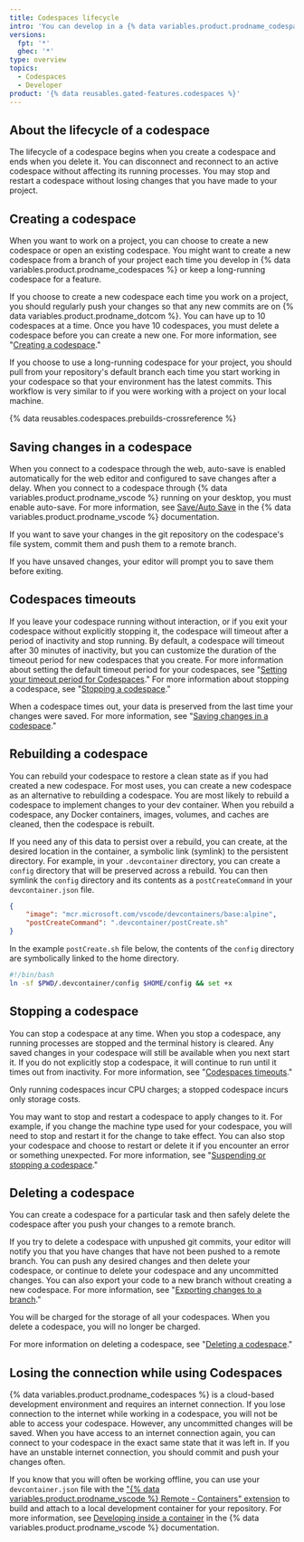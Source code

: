 ```yaml
---
title: Codespaces lifecycle
intro: 'You can develop in a {% data variables.product.prodname_codespaces %} environment and maintain your data throughout the entire codespace lifecycle.'
versions:
  fpt: '*'
  ghec: '*'
type: overview
topics:
  - Codespaces
  - Developer
product: '{% data reusables.gated-features.codespaces %}'
---
```


## About the lifecycle of a codespace

The lifecycle of a codespace begins when you create a codespace and ends when you delete it. You can disconnect and reconnect to an active codespace without affecting its running processes. You may stop and restart a codespace without losing changes that you have made to your project.

## Creating a codespace

When you want to work on a project, you can choose to create a new codespace or open an existing codespace. You might want to create a new codespace from a branch of your project each time you develop in {% data variables.product.prodname_codespaces %} or keep a long-running codespace for a feature.

If you choose to create a new codespace each time you work on a project, you should regularly push your changes so that any new commits are on {% data variables.product.prodname_dotcom %}. You can have up to 10 codespaces at a time. Once you have 10 codespaces, you must delete a codespace before you can create a new one. For more information, see "[Creating a codespace](/codespaces/developing-in-codespaces/creating-a-codespace)."

If you choose to use a long-running codespace for your project, you should pull from your repository's default branch each time you start working in your codespace so that your environment has the latest commits. This workflow is very similar to if you were working with a project on your local machine. 

{% data reusables.codespaces.prebuilds-crossreference %}

## Saving changes in a codespace

When you connect to a codespace through the web, auto-save is enabled automatically for the web editor and configured to save changes after a delay. When you connect to a codespace through {% data variables.product.prodname_vscode %} running on your desktop, you must enable auto-save. For more information, see [Save/Auto Save](https://code.visualstudio.com/docs/editor/codebasics#_save-auto-save) in the {% data variables.product.prodname_vscode %} documentation.

If you want to save your changes in the git repository on the codespace's file system, commit them and push them to a remote branch.

If you have unsaved changes, your editor will prompt you to save them before exiting.

## Codespaces timeouts

If you leave your codespace running without interaction, or if you exit your codespace without explicitly stopping it, the codespace will timeout after a period of inactivity and stop running. By default, a codespace will timeout after 30 minutes of inactivity, but you can customize the duration of the timeout period for new codespaces that you create. For more information about setting the default timeout period for your codespaces, see "[Setting your timeout period for Codespaces](/codespaces/customizing-your-codespace/setting-your-timeout-period-for-codespaces)." For more information about stopping a codespace, see "[Stopping a codespace](#stopping-a-codespace)."

When a codespace times out, your data is preserved from the last time your changes were saved. For more information, see "[Saving changes in a codespace](#saving-changes-in-a-codespace)."

## Rebuilding a codespace

You can rebuild your codespace to restore a clean state as if you had created a new codespace. For most uses, you can create a new codespace as an alternative to rebuilding a codespace. You are most likely to rebuild a codespace to implement changes to your dev container. When you rebuild a codespace, any Docker containers, images, volumes, and caches are cleaned, then the codespace is rebuilt.

If you need any of this data to persist over a rebuild, you can create, at the desired location in the container, a symbolic link (symlink) to the persistent directory. For example, in your `.devcontainer` directory, you can create a `config` directory that will be preserved across a rebuild. You can then symlink the `config` directory and its contents as a `postCreateCommand` in your `devcontainer.json` file.

```json  
{
    "image": "mcr.microsoft.com/vscode/devcontainers/base:alpine",
    "postCreateCommand": ".devcontainer/postCreate.sh"
}
```

In the example `postCreate.sh` file below, the contents of the `config` directory are symbolically linked to the home directory.

```bash
#!/bin/bash
ln -sf $PWD/.devcontainer/config $HOME/config && set +x
```

## Stopping a codespace

You can stop a codespace at any time. When you stop a codespace, any running processes are stopped and the terminal history is cleared. Any saved changes in your codespace will still be available when you next start it. If you do not explicitly stop a codespace, it will continue to run until it times out from inactivity. For more information, see "[Codespaces timeouts](#codespaces-timeouts)."

Only running codespaces incur CPU charges; a stopped codespace incurs only storage costs.

You may want to stop and restart a codespace to apply changes to it. For example, if you change the machine type used for your codespace, you will need to stop and restart it for the change to take effect. You can also stop your codespace and choose to restart or delete it if you encounter an error or something unexpected. For more information, see "[Suspending or stopping a codespace](/codespaces/codespaces-reference/using-the-command-palette-in-codespaces#suspending-or-stopping-a-codespace)."

## Deleting a codespace

You can create a codespace for a particular task and then safely delete the codespace after you push your changes to a remote branch.

If you try to delete a codespace with unpushed git commits, your editor will notify you that you have changes that have not been pushed to a remote branch. You can push any desired changes and then delete your codespace, or continue to delete your codespace and any uncommitted changes. You can also export your code to a new branch without creating a new codespace. For more information, see "[Exporting changes to a branch](/codespaces/troubleshooting/exporting-changes-to-a-branch)."

You will be charged for the storage of all your codespaces. When you delete a codespace, you will no longer be charged.

For more information on deleting a codespace, see "[Deleting a codespace](/codespaces/developing-in-codespaces/deleting-a-codespace)."

## Losing the connection while using Codespaces

{% data variables.product.prodname_codespaces %} is a cloud-based development environment and requires an internet connection. If you lose connection to the internet while working in a codespace, you will not be able to access your codespace. However, any uncommitted changes will be saved. When you have access to an internet connection again, you can connect to your codespace in the exact same state that it was left in. If you have an unstable internet connection, you should commit and push your changes often.

If you know that you will often be working offline, you can use your `devcontainer.json` file with the ["{% data variables.product.prodname_vscode %} Remote - Containers" extension](https://marketplace.visualstudio.com/items?itemName=ms-vscode-remote.remote-containers) to build and attach to a local development container for your repository. For more information, see [Developing inside a container](https://code.visualstudio.com/docs/remote/containers) in the {% data variables.product.prodname_vscode %} documentation.
